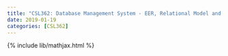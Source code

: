 ```yaml
---
title: "CSL362: Database Management System - EER, Relational Model and Constraints"
date: 2019-01-19
categories: [CSL362]
---
```

{% include lib/mathjax.html %}